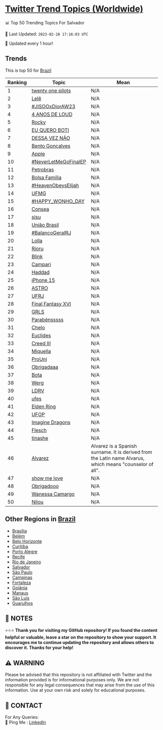 [Twitter Trend Topics (Worldwide)](https://github.com/ErcinDedeoglu/Twitter-Trend-Topics)
==========


📊 Top 50 Trending Topics For Salvador

📆 Last Updated: `2023-02-28 17:16:03 UTC`

🔧 Updated every 1 hour!


## Trends

This is top 50 for [Brazil](</Brazil>)

| Ranking | Topic | Mean |
| ------- | ------------ | ------------ |
| 1 | [twenty one pilots](http://twitter.com/search?q=twenty+one+pilots) | N/A |
| 2 | [Lelê](http://twitter.com/search?q=Lel%c3%aa) | N/A |
| 3 | [#JISOOxDiorAW23](http://twitter.com/search?q=%23JISOOxDiorAW23) | N/A |
| 4 | [4 ANOS DE LOUD](http://twitter.com/search?q=4+ANOS+DE+LOUD) | N/A |
| 5 | [Rocky](http://twitter.com/search?q=Rocky) | N/A |
| 6 | [EU QUERO BOTI](http://twitter.com/search?q=EU+QUERO+BOTI) | N/A |
| 7 | [DESSA VEZ NÃO](http://twitter.com/search?q=DESSA+VEZ+N%c3%83O) | N/A |
| 8 | [Bento Gonçalves](http://twitter.com/search?q=Bento+Gon%c3%a7alves) | N/A |
| 9 | [Apple](http://twitter.com/search?q=Apple) | N/A |
| 10 | [#NeverLetMeGoFinalEP](http://twitter.com/search?q=%23NeverLetMeGoFinalEP) | N/A |
| 11 | [Petrobras](http://twitter.com/search?q=Petrobras) | N/A |
| 12 | [Bolsa Família](http://twitter.com/search?q=Bolsa+Fam%c3%adlia) | N/A |
| 13 | [#HeavenObeysElijah](http://twitter.com/search?q=%23HeavenObeysElijah) | N/A |
| 14 | [UFMG](http://twitter.com/search?q=UFMG) | N/A |
| 15 | [#HAPPY_WONHO_DAY](http://twitter.com/search?q=%23HAPPY_WONHO_DAY) | N/A |
| 16 | [Consea](http://twitter.com/search?q=Consea) | N/A |
| 17 | [sisu](http://twitter.com/search?q=sisu) | N/A |
| 18 | [União Brasil](http://twitter.com/search?q=Uni%c3%a3o+Brasil) | N/A |
| 19 | [#BalançoGeralRJ](http://twitter.com/search?q=%23Balan%c3%a7oGeralRJ) | N/A |
| 20 | [Lolla](http://twitter.com/search?q=Lolla) | N/A |
| 21 | [Rioru](http://twitter.com/search?q=Rioru) | N/A |
| 22 | [Blink](http://twitter.com/search?q=Blink) | N/A |
| 23 | [Campari](http://twitter.com/search?q=Campari) | N/A |
| 24 | [Haddad](http://twitter.com/search?q=Haddad) | N/A |
| 25 | [iPhone 15](http://twitter.com/search?q=iPhone+15) | N/A |
| 26 | [ASTRO](http://twitter.com/search?q=ASTRO) | N/A |
| 27 | [UFRJ](http://twitter.com/search?q=UFRJ) | N/A |
| 28 | [Final Fantasy XVI](http://twitter.com/search?q=Final+Fantasy+XVI) | N/A |
| 29 | [GRLS](http://twitter.com/search?q=GRLS) | N/A |
| 30 | [Parabénsssss](http://twitter.com/search?q=Parab%c3%a9nsssss) | N/A |
| 31 | [Chelo](http://twitter.com/search?q=Chelo) | N/A |
| 32 | [Euclides](http://twitter.com/search?q=Euclides) | N/A |
| 33 | [Creed III](http://twitter.com/search?q=Creed+III) | N/A |
| 34 | [Miquella](http://twitter.com/search?q=Miquella) | N/A |
| 35 | [ProUni](http://twitter.com/search?q=ProUni) | N/A |
| 36 | [Obrigadaaa](http://twitter.com/search?q=Obrigadaaa) | N/A |
| 37 | [Bota](http://twitter.com/search?q=Bota) | N/A |
| 38 | [Werg](http://twitter.com/search?q=Werg) | N/A |
| 39 | [LDRV](http://twitter.com/search?q=LDRV) | N/A |
| 40 | [ufes](http://twitter.com/search?q=ufes) | N/A |
| 41 | [Elden Ring](http://twitter.com/search?q=Elden+Ring) | N/A |
| 42 | [UFOP](http://twitter.com/search?q=UFOP) | N/A |
| 43 | [Imagine Dragons](http://twitter.com/search?q=Imagine+Dragons) | N/A |
| 44 | [Flesch](http://twitter.com/search?q=Flesch) | N/A |
| 45 | [tinashe](http://twitter.com/search?q=tinashe) | N/A |
| 46 | [Alvarez](http://twitter.com/search?q=Alvarez) | Alvarez is a Spanish surname. It is derived from the Latin name Alvarus, which means "counselor of all". |
| 47 | [show me love](http://twitter.com/search?q=show+me+love) | N/A |
| 48 | [Obrigadooo](http://twitter.com/search?q=Obrigadooo) | N/A |
| 49 | [Wanessa Camargo](http://twitter.com/search?q=Wanessa+Camargo) | N/A |
| 50 | [Nilou](http://twitter.com/search?q=Nilou) | N/A |



## Other Regions in [Brazil](</Brazil>)

* [Brasília](</Brazil/Brasília.md>)
* [Belém](</Brazil/Belém.md>)
* [Belo Horizonte](</Brazil/Belo Horizonte.md>)
* [Curitiba](</Brazil/Curitiba.md>)
* [Porto Alegre](</Brazil/Porto Alegre.md>)
* [Recife](</Brazil/Recife.md>)
* [Rio de Janeiro](</Brazil/Rio de Janeiro.md>)
* [Salvador](</Brazil/Salvador.md>)
* [São Paulo](</Brazil/São Paulo.md>)
* [Campinas](</Brazil/Campinas.md>)
* [Fortaleza](</Brazil/Fortaleza.md>)
* [Goiânia](</Brazil/Goiânia.md>)
* [Manaus](</Brazil/Manaus.md>)
* [São Luís](</Brazil/São Luís.md>)
* [Guarulhos](</Brazil/Guarulhos.md>)



## 📝 NOTES

⭐⭐⭐ **Thank you for visiting my GitHub repository! If you found the content helpful or valuable, leave a star on the repository to show your support. It encourages me to continue updating the repository and allows others to discover it. Thanks for your help!**


## ⚠️ WARNING

Please be advised that this repository is not affiliated with Twitter and the information provided is for informational purposes only. We are not responsible for any legal consequences that may arise from the use of this information. Use at your own risk and solely for educational purposes.


## 📨 CONTACT

 For Any Queries:  
            🏓 Ping Me : [LinkedIn](https://www.linkedin.com/in/ercindedeoglu/)
